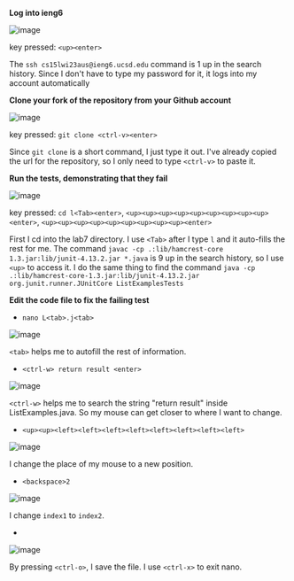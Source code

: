 **Log into ieng6**

![image](https://user-images.githubusercontent.com/122576524/221055270-688454c6-95b7-4eb0-a5d6-877968b48605.png)

key pressed: ```<up><enter>```

The ```ssh cs15lwi23aus@ieng6.ucsd.edu``` command is 1 up in the search history. Since I don't have to type my password for it, it logs into my account automatically


**Clone your fork of the repository from your Github account**

![image](https://user-images.githubusercontent.com/122576524/221055922-2c6e647e-83bc-4fc0-b06c-0da5a4b28952.png)

key pressed: ```git clone <ctrl-v><enter>```

Since ```git clone``` is a short command, I just type it out. I've already copied the url for the repository, so I only need to type ```<ctrl-v>``` to paste it.


**Run the tests, demonstrating that they fail**

![image](https://user-images.githubusercontent.com/122576524/221056532-d6472c15-b80f-473a-81cb-9767357950d1.png)

key pressed: ```cd l<Tab><enter>```, ```<up><up><up><up><up><up><up><up><up><enter>```, ```<up><up><up><up><up><up><up><up><up><enter>```

First I cd into the lab7 directory. I use ```<Tab>``` after I type ```l``` and it auto-fills the rest for me. The command ```javac -cp .:lib/hamcrest-core 1.3.jar:lib/junit-4.13.2.jar *.java``` is 9 up in the search history, so I use ```<up>``` to access it. I do the same thing to find the command ```java -cp .:lib/hamcrest-core-1.3.jar:lib/junit-4.13.2.jar org.junit.runner.JUnitCore ListExamplesTests```


**Edit the code file to fix the failing test**

* ```nano L<tab>.j<tab>```

![image](https://user-images.githubusercontent.com/122576524/221060519-598d21cd-94e3-4e87-9cc0-8512f3c9f4e6.png)

```<tab>``` helps me to autofill the rest of information.
 
* ```<ctrl-w> return result <enter>```

![image](https://user-images.githubusercontent.com/122576524/221061053-4bf97df4-00e4-41e6-8247-3e56c549d641.png)

```<ctrl-w>``` helps me to search the string "return result" inside ListExamples.java. So my mouse can get closer to where I want to change.

* ```<up><up><left><left><left><left><left><left><left><left>```

![image](https://user-images.githubusercontent.com/122576524/221061431-f373da98-3b67-48a4-918c-60c9ebb5b031.png)

I change the place of my mouse to a new position.

* ```<backspace>2```

![image](https://user-images.githubusercontent.com/122576524/221061551-f4d0960e-a05e-44ec-be7e-027244feca59.png)

I change ```index1``` to ```index2```.

* ```<ctrl-o><enter><ctrl-x>

![image](https://user-images.githubusercontent.com/122576524/221061773-0910fec1-ccdd-48f4-beb5-1a1d000b54eb.png)

By pressing ```<ctrl-o>```, I save the file. I use ```<ctrl-x>``` to exit nano.
